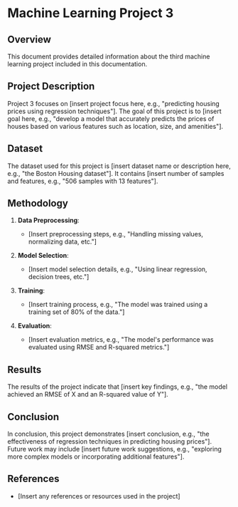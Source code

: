 # Machine Learning Project 3

## Overview

This document provides detailed information about the third machine learning project included in this documentation.

## Project Description

Project 3 focuses on [insert project focus here, e.g., "predicting housing prices using regression techniques"]. The goal of this project is to [insert goal here, e.g., "develop a model that accurately predicts the prices of houses based on various features such as location, size, and amenities"].

## Dataset

The dataset used for this project is [insert dataset name or description here, e.g., "the Boston Housing dataset"]. It contains [insert number of samples and features, e.g., "506 samples with 13 features"].

## Methodology

1. **Data Preprocessing**: 
   - [Insert preprocessing steps, e.g., "Handling missing values, normalizing data, etc."]
   
2. **Model Selection**: 
   - [Insert model selection details, e.g., "Using linear regression, decision trees, etc."]
   
3. **Training**: 
   - [Insert training process, e.g., "The model was trained using a training set of 80% of the data."]

4. **Evaluation**: 
   - [Insert evaluation metrics, e.g., "The model's performance was evaluated using RMSE and R-squared metrics."]

## Results

The results of the project indicate that [insert key findings, e.g., "the model achieved an RMSE of X and an R-squared value of Y"].

## Conclusion

In conclusion, this project demonstrates [insert conclusion, e.g., "the effectiveness of regression techniques in predicting housing prices"]. Future work may include [insert future work suggestions, e.g., "exploring more complex models or incorporating additional features"].

## References

- [Insert any references or resources used in the project]